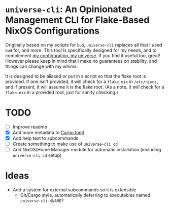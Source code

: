 # `universe-cli`: An Opinionated Management CLI for Flake-Based NixOS Configurations

Originally based on my scripts for `bud`, `universe-cli` replaces all that I used `bud` for, and more.
This tool is specifically designed for my needs, and to complement [my configuration, my universe](https://github.com/Infinidoge/universe).
If you find it useful too, great!
However please keep in mind that I make no guarantees on stability, and things can change with my whims.

It is designed to be aliased or put in a script so that the flake root is provided.
If one isn't provided, it will check for a `flake.nix` in `/etc/nixos`, and if present, it will assume it is the flake root.
(As a note, it _will_ check for a `flake.nix` in a provided root, just for sanity checking.)

# TODO

- [ ] Improve readme
- [x] Add more metadata to [Cargo.toml](./Cargo.toml)
- [x] Add help text to subcommands
- [ ] Create something to make use of `universe-cli cd`
- [ ] Add NixOS/Home Manager module for automatic installation (including `universe-cli cd` setup)

# Ideas

- Add a system for external subcommands so it is extensible
  - Git/Cargo style, automatically deferring to executables named `universe-cli-$NAME`?
